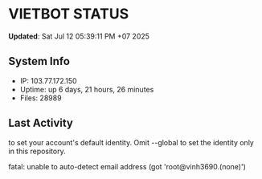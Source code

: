# VIETBOT STATUS
**Updated**: Sat Jul 12 05:39:11 PM +07 2025

## System Info
- IP: 103.77.172.150
- Uptime: up 6 days, 21 hours, 26 minutes
- Files: 28989

## Last Activity

to set your account's default identity.
Omit --global to set the identity only in this repository.

fatal: unable to auto-detect email address (got 'root@vinh3690.(none)')
